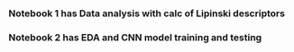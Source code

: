 ### Notebook 1 has Data analysis with calc of Lipinski descriptors
### Notebook 2 has EDA and CNN model training and testing
